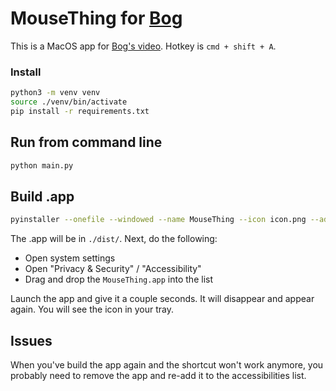 # MouseThing for [Bog](https://www.youtube.com/@bogxd)

This is a MacOS app for [Bog's video](https://www.youtube.com/watch?v=vlXdUU5pd_0). Hotkey is `cmd + shift + A`.

### Install

```zsh
python3 -m venv venv
source ./venv/bin/activate
pip install -r requirements.txt
```

## Run from command line

```zsh
python main.py
```

## Build .app

```zsh
pyinstaller --onefile --windowed --name MouseThing --icon icon.png --add-data "icon.png:." --osx-bundle-identifier com.seriousm4x.mouse-thing  main.py
```

The .app will be in `./dist/`. Next, do the following:

- Open system settings
- Open "Privacy & Security" / "Accessibility"
- Drag and drop the `MouseThing.app` into the list

Launch the app and give it a couple seconds. It will disappear and appear again. You will see the icon in your tray.

## Issues

When you've build the app again and the shortcut won't work anymore, you probably need to remove the app and re-add it to the accessibilities list.

